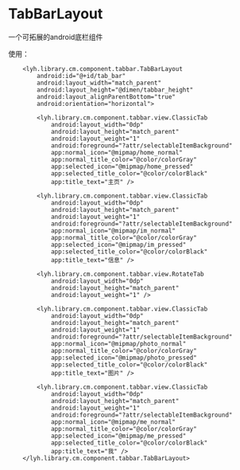 # TabBarLayout
一个可拓展的android底栏组件

使用：
<!--底部Tab栏-->
        <lyh.library.cm.component.tabbar.TabBarLayout
            android:id="@+id/tab_bar"
            android:layout_width="match_parent"
            android:layout_height="@dimen/tabbar_height"
            android:layout_alignParentBottom="true"
            android:orientation="horizontal">

            <lyh.library.cm.component.tabbar.view.ClassicTab
                android:layout_width="0dp"
                android:layout_height="match_parent"
                android:layout_weight="1"
                android:foreground="?attr/selectableItemBackground"
                app:normal_icon="@mipmap/home_normal"
                app:normal_title_color="@color/colorGray"
                app:selected_icon="@mipmap/home_pressed"
                app:selected_title_color="@color/colorBlack"
                app:title_text="主页" />

            <lyh.library.cm.component.tabbar.view.ClassicTab
                android:layout_width="0dp"
                android:layout_height="match_parent"
                android:layout_weight="1"
                android:foreground="?attr/selectableItemBackground"
                app:normal_icon="@mipmap/im_normal"
                app:normal_title_color="@color/colorGray"
                app:selected_icon="@mipmap/im_pressed"
                app:selected_title_color="@color/colorBlack"
                app:title_text="信息" />

            <lyh.library.cm.component.tabbar.view.RotateTab
                android:layout_width="0dp"
                android:layout_height="match_parent"
                android:layout_weight="1" />

            <lyh.library.cm.component.tabbar.view.ClassicTab
                android:layout_width="0dp"
                android:layout_height="match_parent"
                android:layout_weight="1"
                android:foreground="?attr/selectableItemBackground"
                app:normal_icon="@mipmap/photo_normal"
                app:normal_title_color="@color/colorGray"
                app:selected_icon="@mipmap/photo_pressed"
                app:selected_title_color="@color/colorBlack"
                app:title_text="图片" />

            <lyh.library.cm.component.tabbar.view.ClassicTab
                android:layout_width="0dp"
                android:layout_height="match_parent"
                android:layout_weight="1"
                android:foreground="?attr/selectableItemBackground"
                app:normal_icon="@mipmap/me_normal"
                app:normal_title_color="@color/colorGray"
                app:selected_icon="@mipmap/me_pressed"
                app:selected_title_color="@color/colorBlack"
                app:title_text="我" />
        </lyh.library.cm.component.tabbar.TabBarLayout>
